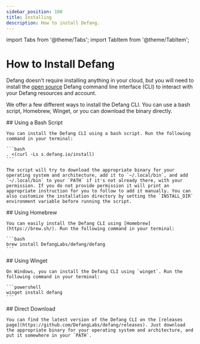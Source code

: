 ```yaml
---
sidebar_position: 100
title: Installing
description: How to install Defang.
---
```

import Tabs from '@theme/Tabs';
import TabItem from '@theme/TabItem';

# How to Install Defang

Defang doesn't require installing anything in your cloud, but you will need to install the [open source](https://github.com/DefangLabs/defang) Defang command line interface (CLI) to interact with your Defang resources and account.

We offer a few different ways to install the Defang CLI. You can use a bash script, Homebrew, Winget, or you can download the binary directly.


<Tabs>
  <TabItem value="bash" label="Bash">
    ## Using a Bash Script

    You can install the Defang CLI using a bash script. Run the following command in your terminal:

    ```bash
    . <(curl -Ls s.defang.io/install)
    ```

    The script will try to download the appropriate binary for your operating system and architecture, add it to `~/.local/bin`, and add `~/.local/bin` to your `PATH` if it's not already there, with your permission. If you do not provide permission it will print an appropriate instruction for you to follow to add it manually. You can also customize the installation directory by setting the `INSTALL_DIR` environment variable before running the script.
  </TabItem>
  <TabItem value="homebrew" label="Homebrew" default>
    ## Using Homebrew

    You can easily install the Defang CLI using [Homebrew](https://brew.sh/). Run the following command in your terminal:

    ```bash
    brew install DefangLabs/defang/defang
    ```
  </TabItem>
  <TabItem value="winget" label="Winget">
    ## Using Winget

    On Windows, you can install the Defang CLI using `winget`. Run the following command in your terminal:

    ```powershell
    winget install defang
    ```
  </TabItem>
  <TabItem value="direct" label="Direct Download">
    ## Direct Download

    You can find the latest version of the Defang CLI on the [releases page](https://github.com/DefangLabs/defang/releases). Just download the appropriate binary for your operating system and architecture, and put it somewhere in your `PATH`.
  </TabItem>
</Tabs>
